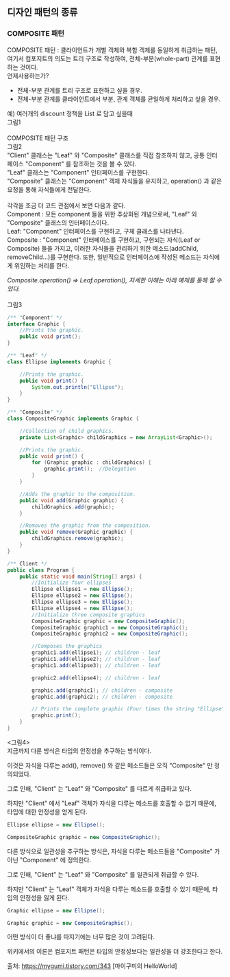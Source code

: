 ## 디자인 패턴의 종류
### COMPOSITE 패턴
COMPOSITE 패턴 : 클라이언트가 개별 객체와 복합 객체를 동일하게 취급하는 패턴, 여기서 컴포지트의 의도는 트리 구조로 작성하여, 전체-부분(whole-part) 관계를 표현하는 것이다.<br>
언제사용하는가?<br>
- 전체-부분 관계를 트리 구조로 표현하고 싶을 경우.
- 전체-부분 관계를 클라이언트에서 부분, 관계 객체를 균일하게 처리하고 싶을 경우.

예) 여러개의 discount 정책을 List 로 담고 싶을때<br>
그림1
<br>
<br>
COMPOSITE 패턴 구조<br>
그림2
<br>
"Client" 클래스는 "Leaf" 와 "Composite" 클래스를 직접 참조하지 않고, 공통 인터페이스 "Component" 를 참조하는 것을 볼 수 있다.<br>
"Leaf" 클래스는 "Component" 인터페이스를 구현한다.<br>
"Composite" 클래스는 "Component" 객체 자식들을 유지하고, operation() 과 같은 요청을 통해 자식들에게 전달한다.<br>
<br>
각각을 조금 더 코드 관점에서 보면 다음과 같다.<br>
Component : 모든 component 들을 위한 추상화된 개념으로써, "Leaf" 와 "Composite" 클래스의 인터페이스이다.<br>
Leaf: "Component" 인터페이스를 구현하고, 구체 클래스를 나타낸다.<br>
Composite : "Component"  인터페이스를 구현하고, 구현되는 자식(Leaf or Composite) 들을 가지고, 이러한 자식들을 관리하기 위한 메소드(addChild, removeChild...)를 구현한다. 또한, 일반적으로 인터페이스에 작성된 메소드는 자식에게 위임하는 처리를 한다.<br>

*Composite.operation() => Leaf.operation(), 자세한 이해는 아래 예제를 통해 할 수 있다.*<br>
<br>
그림3
<br>
```java
/** "Component" */
interface Graphic {
    //Prints the graphic.
    public void print();
}
```
```java
/** "Leaf" */
class Ellipse implements Graphic {

    //Prints the graphic.
    public void print() {
        System.out.println("Ellipse");
    }
}
```
```java
/** "Composite" */
class CompositeGraphic implements Graphic {

    //Collection of child graphics.
    private List<Graphic> childGraphics = new ArrayList<Graphic>();

    //Prints the graphic.
    public void print() {
        for (Graphic graphic : childGraphics) {
            graphic.print();  //Delegation
        }
    }

    //Adds the graphic to the composition.
    public void add(Graphic graphic) {
        childGraphics.add(graphic);
    }

    //Removes the graphic from the composition.
    public void remove(Graphic graphic) {
        childGraphics.remove(graphic);
    }
}
```
```java
/** Client */
public class Program {
    public static void main(String[] args) {
        //Initialize four ellipses 
        Ellipse ellipse1 = new Ellipse();
        Ellipse ellipse2 = new Ellipse();
        Ellipse ellipse3 = new Ellipse();
        Ellipse ellipse4 = new Ellipse();
        //Initialize three composite graphics 
        CompositeGraphic graphic = new CompositeGraphic();
        CompositeGraphic graphic1 = new CompositeGraphic();
        CompositeGraphic graphic2 = new CompositeGraphic();

        //Composes the graphics 
        graphic1.add(ellipse1); // children - leaf 
        graphic1.add(ellipse2); // children - leaf 
        graphic1.add(ellipse3); // children - leaf 

        graphic2.add(ellipse4); // children - leaf 

        graphic.add(graphic1); // children - composite
        graphic.add(graphic2); // children - composite 

        // Prints the complete graphic (Four times the string "Ellipse"). 
        graphic.print();
    }
}

```
<그림4><br>
지금까지 다룬 방식은 타입의 안정성을 추구하는 방식이다.

이것은 자식을 다루는 add(), remove() 와 같은 메소드들은 오직 "Composite" 만 정의되었다.

그로 인해, "Client" 는 "Leaf" 와 "Composite" 를 다르게 취급하고 있다.

하지만 "Client" 에서 "Leaf" 객체가 자식을 다루는 메소드를 호출할 수 없기 때문에, 타입에 대한 안정성을 얻게 된다.


```java
Ellipse ellipse = new Ellipse();

CompositeGraphic graphic = new CompositeGraphic();

```



다른 방식으로 일관성을 추구하는 방식은, 자식을 다루는 메소드들을 "Composite" 가 아닌 "Component" 에 정의한다.

그로 인해, "Client" 는 "Leaf" 와 "Composite" 를 일관되게 취급할 수 있다.

하지만 "Client" 는 "Leaf" 객체가 자식을 다루는 메소드를 호출할 수 있기 때문에, 타입의 안정성을 잃게 된다.


```java
Graphic ellipse = new Ellipse();

Graphic graphic = new CompositeGraphic();
```




어떤 방식이 더 좋냐를 따지기에는 너무 많은 것이 고려된다.

위키에서의 이론은 컴포지트 패턴은 타입의 안정성보다는 일관성을 더 강조한다고 한다.



출처: https://mygumi.tistory.com/343 [마이구미의 HelloWorld]